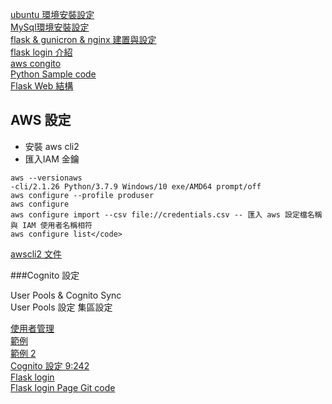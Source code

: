 [ubuntu 環境安裝設定](ubuntu.md)<br>[MySql環境安裝設定](mysql.md)<br>[flask & gunicron & nginx 建置與設定](flask.md)<br>[flask login 介紹](flask_login.md)<br>[aws congito](AWS_Congito)<br>[Python Sample code](https://github.com/cinngyang/ETLTemplate)<br>[Flask Web 結構](WebComponent.md)<br>




<h2 id='aws'>AWS 設定</h2>

- 安裝 aws cli2
- 匯入IAM 金鑰

```shell
aws --versionaws
-cli/2.1.26 Python/3.7.9 Windows/10 exe/AMD64 prompt/off
aws configure --profile produser    
aws configure
aws configure import --csv file://credentials.csv -- 匯入 aws 設定檔名稱與 IAM 使用者名稱相符
aws configure list</code>
```

[awscli2 文件](https://docs.aws.amazon.com/zh_tw/cli/latest/userguide/cli-configure-quickstart.html)<p>

###Cognito 設定

User Pools & Cognito Sync<br>User Pools 設定 集區設定

[使用者管理](https://akuma1.pixnet.net/blog/post/321458140-%ef%bc%88%e5%8d%81%ef%bc%89cognito%ef%bc%88%e4%bd%bf%e7%94%a8%e8%80%85%e7%ae%a1%e7%90%86%ef%bc%89%ef%bc%8d%ef%bc%8daws%e7%b6%93%e9%a9%97%e6%95%99%e5%ad%b8)<br>[範例](https://github.com/capless/warrant)<br>[範例 2](https://www.reddit.com/r/flask/comments/9srjjn/aws_cognito_jwt/)<br>[Cognito 設定 9:242](https://www.youtube.com/watch?v=jTu--LpjA18&ab_channel=edureka%21) <br>[Flask login](https://www.youtube.com/watch?v=qMtk4LJ5OfE&ab_channel=BojanBaltic)<br>[Flask login Page Git code](https://github.com/Balta-zar/cognito-js-flask-tutorial)<br>

